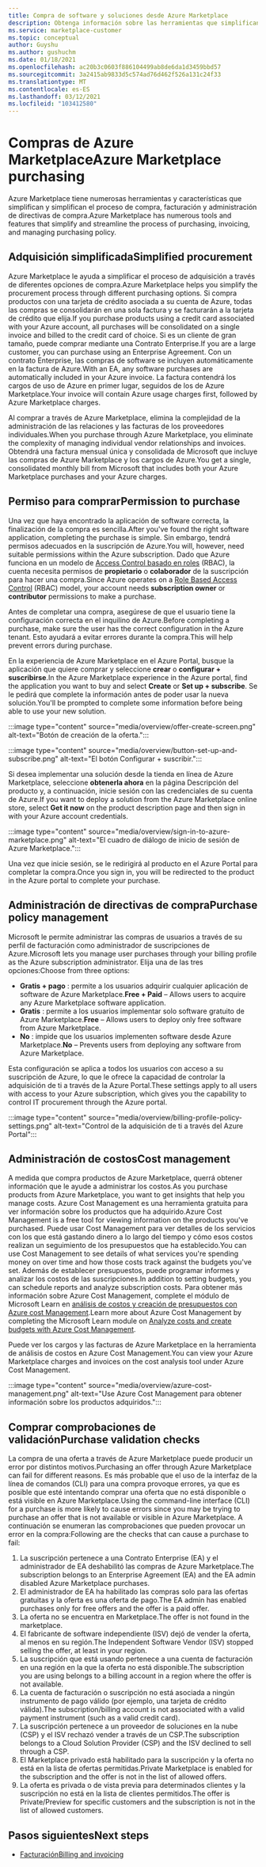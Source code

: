```yaml
---
title: Compra de software y soluciones desde Azure Marketplace
description: Obtenga información sobre las herramientas que simplifican y agilizan las compras y la administración de software en Azure Marketplace.
ms.service: marketplace-customer
ms.topic: conceptual
author: Guyshu
ms.author: gushuchm
ms.date: 01/18/2021
ms.openlocfilehash: ac20b3c0603f886104499ab8de6da1d3459bbd57
ms.sourcegitcommit: 3a2415ab9833d5c574ad76d462f526a131c24f33
ms.translationtype: MT
ms.contentlocale: es-ES
ms.lasthandoff: 03/12/2021
ms.locfileid: "103412580"
---
```

# <a name="azure-marketplace-purchasing"></a><span data-ttu-id="20725-103">Compras de Azure Marketplace</span><span class="sxs-lookup"><span data-stu-id="20725-103">Azure Marketplace purchasing</span></span>

<span data-ttu-id="20725-104">Azure Marketplace tiene numerosas herramientas y características que simplifican y simplifican el proceso de compra, facturación y administración de directivas de compra.</span><span class="sxs-lookup"><span data-stu-id="20725-104">Azure Marketplace has numerous tools and features that simplify and streamline the process of purchasing, invoicing, and managing purchasing policy.</span></span>

## <a name="simplified-procurement"></a><span data-ttu-id="20725-105">Adquisición simplificada</span><span class="sxs-lookup"><span data-stu-id="20725-105">Simplified procurement</span></span>

<span data-ttu-id="20725-106">Azure Marketplace le ayuda a simplificar el proceso de adquisición a través de diferentes opciones de compra.</span><span class="sxs-lookup"><span data-stu-id="20725-106">Azure Marketplace helps you simplify the procurement process through different purchasing options.</span></span> <span data-ttu-id="20725-107">Si compra productos con una tarjeta de crédito asociada a su cuenta de Azure, todas las compras se consolidarán en una sola factura y se facturarán a la tarjeta de crédito que elija.</span><span class="sxs-lookup"><span data-stu-id="20725-107">If you purchase products using a credit card associated with your Azure account, all purchases will be consolidated on a single invoice and billed to the credit card of choice.</span></span> <span data-ttu-id="20725-108">Si es un cliente de gran tamaño, puede comprar mediante una Contrato Enterprise.</span><span class="sxs-lookup"><span data-stu-id="20725-108">If you are a large customer, you can purchase using an Enterprise Agreement.</span></span> <span data-ttu-id="20725-109">Con un contrato Enterprise, las compras de software se incluyen automáticamente en la factura de Azure.</span><span class="sxs-lookup"><span data-stu-id="20725-109">With an EA, any software purchases are automatically included in your Azure invoice.</span></span> <span data-ttu-id="20725-110">La factura contendrá los cargos de uso de Azure en primer lugar, seguidos de los de Azure Marketplace.</span><span class="sxs-lookup"><span data-stu-id="20725-110">Your invoice will contain Azure usage charges first, followed by Azure Marketplace charges.</span></span>

<span data-ttu-id="20725-111">Al comprar a través de Azure Marketplace, elimina la complejidad de la administración de las relaciones y las facturas de los proveedores individuales.</span><span class="sxs-lookup"><span data-stu-id="20725-111">When you purchase through Azure Marketplace, you eliminate the complexity of managing individual vendor relationships and invoices.</span></span> <span data-ttu-id="20725-112">Obtendrá una factura mensual única y consolidada de Microsoft que incluye las compras de Azure Marketplace y los cargos de Azure.</span><span class="sxs-lookup"><span data-stu-id="20725-112">You get a single, consolidated monthly bill from Microsoft that includes both your Azure Marketplace purchases and your Azure charges.</span></span>

## <a name="permission-to-purchase"></a><span data-ttu-id="20725-113">Permiso para comprar</span><span class="sxs-lookup"><span data-stu-id="20725-113">Permission to purchase</span></span>

<span data-ttu-id="20725-114">Una vez que haya encontrado la aplicación de software correcta, la finalización de la compra es sencilla.</span><span class="sxs-lookup"><span data-stu-id="20725-114">After you've found the right software application, completing the purchase is simple.</span></span> <span data-ttu-id="20725-115">Sin embargo, tendrá permisos adecuados en la suscripción de Azure.</span><span class="sxs-lookup"><span data-stu-id="20725-115">You will, however, need suitable permissions within the Azure subscription.</span></span> <span data-ttu-id="20725-116">Dado que Azure funciona en un modelo de [Access Control basado en roles](/azure/role-based-access-control/overview) (RBAC), la cuenta necesita permisos de **propietario** o **colaborador** de la suscripción para hacer una compra.</span><span class="sxs-lookup"><span data-stu-id="20725-116">Since Azure operates on a [Role Based Access Control](/azure/role-based-access-control/overview) (RBAC) model, your account needs **subscription owner** or **contributor** permissions to make a purchase.</span></span>

<span data-ttu-id="20725-117">Antes de completar una compra, asegúrese de que el usuario tiene la configuración correcta en el inquilino de Azure.</span><span class="sxs-lookup"><span data-stu-id="20725-117">Before completing a purchase, make sure the user has the correct configuration in the Azure tenant.</span></span> <span data-ttu-id="20725-118">Esto ayudará a evitar errores durante la compra.</span><span class="sxs-lookup"><span data-stu-id="20725-118">This will help prevent errors during purchase.</span></span>

<span data-ttu-id="20725-119">En la experiencia de Azure Marketplace en el Azure Portal, busque la aplicación que quiere comprar y seleccione **crear** o **configurar + suscribirse**.</span><span class="sxs-lookup"><span data-stu-id="20725-119">In the Azure Marketplace experience in the Azure portal, find the application you want to buy and select **Create** or **Set up + subscribe**.</span></span> <span data-ttu-id="20725-120">Se le pedirá que complete la información antes de poder usar la nueva solución.</span><span class="sxs-lookup"><span data-stu-id="20725-120">You'll be prompted to complete some information before being able to use your new solution.</span></span>

:::image type="content" source="media/overview/offer-create-screen.png" alt-text="Botón de creación de la oferta.":::

:::image type="content" source="media/overview/button-set-up-and-subscribe.png" alt-text="El botón Configurar + suscribir.":::

<span data-ttu-id="20725-123">Si desea implementar una solución desde la tienda en línea de Azure Marketplace, seleccione **obtenerla ahora** en la página Descripción del producto y, a continuación, inicie sesión con las credenciales de su cuenta de Azure.</span><span class="sxs-lookup"><span data-stu-id="20725-123">If you want to deploy a solution from the Azure Marketplace online store, select **Get it now** on the product description page and then sign in with your Azure account credentials.</span></span>

:::image type="content" source="media/overview/sign-in-to-azure-marketplace.png" alt-text="El cuadro de diálogo de inicio de sesión de Azure Marketplace.":::

<span data-ttu-id="20725-125">Una vez que inicie sesión, se le redirigirá al producto en el Azure Portal para completar la compra.</span><span class="sxs-lookup"><span data-stu-id="20725-125">Once you sign in, you will be redirected to the product in the Azure portal to complete your purchase.</span></span>

## <a name="purchase-policy-management"></a><span data-ttu-id="20725-126">Administración de directivas de compra</span><span class="sxs-lookup"><span data-stu-id="20725-126">Purchase policy management</span></span>

<span data-ttu-id="20725-127">Microsoft le permite administrar las compras de usuarios a través de su perfil de facturación como administrador de suscripciones de Azure.</span><span class="sxs-lookup"><span data-stu-id="20725-127">Microsoft lets you manage user purchases through your billing profile as the Azure subscription administrator.</span></span> <span data-ttu-id="20725-128">Elija una de las tres opciones:</span><span class="sxs-lookup"><span data-stu-id="20725-128">Choose from three options:</span></span>

- <span data-ttu-id="20725-129">**Gratis + pago** : permite a los usuarios adquirir cualquier aplicación de software de Azure Marketplace.</span><span class="sxs-lookup"><span data-stu-id="20725-129">**Free + Paid** – Allows users to acquire any Azure Marketplace software application.</span></span>
- <span data-ttu-id="20725-130">**Gratis** : permite a los usuarios implementar solo software gratuito de Azure Marketplace.</span><span class="sxs-lookup"><span data-stu-id="20725-130">**Free** – Allows users to deploy only free software from Azure Marketplace.</span></span>
- <span data-ttu-id="20725-131">**No** : impide que los usuarios implementen software desde Azure Marketplace.</span><span class="sxs-lookup"><span data-stu-id="20725-131">**No** – Prevents users from deploying any software from Azure Marketplace.</span></span>

<span data-ttu-id="20725-132">Esta configuración se aplica a todos los usuarios con acceso a su suscripción de Azure, lo que le ofrece la capacidad de controlar la adquisición de ti a través de la Azure Portal.</span><span class="sxs-lookup"><span data-stu-id="20725-132">These settings apply to all users with access to your Azure subscription, which gives you the capability to control IT procurement through the Azure portal.</span></span>

:::image type="content" source="media/overview/billing-profile-policy-settings.png" alt-text="Control de la adquisición de ti a través del Azure Portal":::

## <a name="cost-management"></a><span data-ttu-id="20725-134">Administración de costos</span><span class="sxs-lookup"><span data-stu-id="20725-134">Cost management</span></span>

<span data-ttu-id="20725-135">A medida que compra productos de Azure Marketplace, querrá obtener información que le ayude a administrar los costos.</span><span class="sxs-lookup"><span data-stu-id="20725-135">As you purchase products from Azure Marketplace, you want to get insights that help you manage costs.</span></span> <span data-ttu-id="20725-136">Azure Cost Management es una herramienta gratuita para ver información sobre los productos que ha adquirido.</span><span class="sxs-lookup"><span data-stu-id="20725-136">Azure Cost Management is a free tool for viewing information on the products you've purchased.</span></span> <span data-ttu-id="20725-137">Puede usar Cost Management para ver detalles de los servicios con los que está gastando dinero a lo largo del tiempo y cómo esos costos realizan un seguimiento de los presupuestos que ha establecido.</span><span class="sxs-lookup"><span data-stu-id="20725-137">You can use Cost Management to see details of what services you're spending money on over time and how those costs track against the budgets you've set.</span></span> <span data-ttu-id="20725-138">Además de establecer presupuestos, puede programar informes y analizar los costos de las suscripciones.</span><span class="sxs-lookup"><span data-stu-id="20725-138">In addition to setting budgets, you can schedule reports and analyze subscription costs.</span></span> <span data-ttu-id="20725-139">Para obtener más información sobre Azure Cost Management, complete el módulo de Microsoft Learn en [análisis de costos y creación de presupuestos con Azure cost Management](/learn/modules/analyze-costs-create-budgets-azure-cost-management/).</span><span class="sxs-lookup"><span data-stu-id="20725-139">Learn more about Azure Cost Management by completing the Microsoft Learn module on [Analyze costs and create budgets with Azure Cost Management](/learn/modules/analyze-costs-create-budgets-azure-cost-management/).</span></span>

<span data-ttu-id="20725-140">Puede ver los cargos y las facturas de Azure Marketplace en la herramienta de análisis de costos en Azure Cost Management.</span><span class="sxs-lookup"><span data-stu-id="20725-140">You can view your Azure Marketplace charges and invoices on the cost analysis tool under Azure Cost Management.</span></span>

:::image type="content" source="media/overview/azure-cost-management.png" alt-text="Use Azure Cost Management para obtener información sobre los productos adquiridos.":::

## <a name="purchase-validation-checks"></a><span data-ttu-id="20725-142">Comprar comprobaciones de validación</span><span class="sxs-lookup"><span data-stu-id="20725-142">Purchase validation checks</span></span>

<span data-ttu-id="20725-143">La compra de una oferta a través de Azure Marketplace puede producir un error por distintos motivos.</span><span class="sxs-lookup"><span data-stu-id="20725-143">Purchasing an offer through Azure Marketplace can fail for different reasons.</span></span> <span data-ttu-id="20725-144">Es más probable que el uso de la interfaz de la línea de comandos (CLI) para una compra provoque errores, ya que es posible que esté intentando comprar una oferta que no está disponible o está visible en Azure Marketplace.</span><span class="sxs-lookup"><span data-stu-id="20725-144">Using the command-line interface (CLI) for a purchase is more likely to cause errors since you may be trying to purchase an offer that is not available or visible in Azure Marketplace.</span></span> <span data-ttu-id="20725-145">A continuación se enumeran las comprobaciones que pueden provocar un error en la compra:</span><span class="sxs-lookup"><span data-stu-id="20725-145">Following are the checks that can cause a purchase to fail:</span></span>

1. <span data-ttu-id="20725-146">La suscripción pertenece a una Contrato Enterprise (EA) y el administrador de EA deshabilitó las compras de Azure Marketplace.</span><span class="sxs-lookup"><span data-stu-id="20725-146">The subscription belongs to an Enterprise Agreement (EA) and the EA admin disabled Azure Marketplace purchases.</span></span>
1. <span data-ttu-id="20725-147">El administrador de EA ha habilitado las compras solo para las ofertas gratuitas y la oferta es una oferta de pago.</span><span class="sxs-lookup"><span data-stu-id="20725-147">The EA admin has enabled purchases only for free offers and the offer is a paid offer.</span></span>
1. <span data-ttu-id="20725-148">La oferta no se encuentra en Marketplace.</span><span class="sxs-lookup"><span data-stu-id="20725-148">The offer is not found in the marketplace.</span></span>
1. <span data-ttu-id="20725-149">El fabricante de software independiente (ISV) dejó de vender la oferta, al menos en su región.</span><span class="sxs-lookup"><span data-stu-id="20725-149">The Independent Software Vendor (ISV) stopped selling the offer, at least in your region.</span></span>
1. <span data-ttu-id="20725-150">La suscripción que está usando pertenece a una cuenta de facturación en una región en la que la oferta no está disponible.</span><span class="sxs-lookup"><span data-stu-id="20725-150">The subscription you are using belongs to a billing account in a region where the offer is not available.</span></span>
1. <span data-ttu-id="20725-151">La cuenta de facturación o suscripción no está asociada a ningún instrumento de pago válido (por ejemplo, una tarjeta de crédito válida).</span><span class="sxs-lookup"><span data-stu-id="20725-151">The subscription/billing account is not associated with a valid payment instrument (such as a valid credit card).</span></span>
1. <span data-ttu-id="20725-152">La suscripción pertenece a un proveedor de soluciones en la nube (CSP) y el ISV rechazó vender a través de un CSP.</span><span class="sxs-lookup"><span data-stu-id="20725-152">The subscription belongs to a Cloud Solution Provider (CSP) and the ISV declined to sell through a CSP.</span></span>
1. <span data-ttu-id="20725-153">El Marketplace privado está habilitado para la suscripción y la oferta no está en la lista de ofertas permitidas.</span><span class="sxs-lookup"><span data-stu-id="20725-153">Private Marketplace is enabled for the subscription and the offer is not in the list of allowed offers.</span></span>
1. <span data-ttu-id="20725-154">La oferta es privada o de vista previa para determinados clientes y la suscripción no está en la lista de clientes permitidos.</span><span class="sxs-lookup"><span data-stu-id="20725-154">The offer is Private/Preview for specific customers and the subscription is not in the list of allowed customers.</span></span>

## <a name="next-steps"></a><span data-ttu-id="20725-155">Pasos siguientes</span><span class="sxs-lookup"><span data-stu-id="20725-155">Next steps</span></span>

- [<span data-ttu-id="20725-156">Facturación</span><span class="sxs-lookup"><span data-stu-id="20725-156">Billing and invoicing</span></span>](billing-invoicing.md)